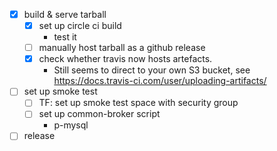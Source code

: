* [x] build & serve tarball
  * [x] set up circle ci build
     * test it 
  * [ ] manually host tarball as a github release
  * [x] check whether travis now hosts artefacts. 
     * Still seems to direct to your own S3 bucket, see https://docs.travis-ci.com/user/uploading-artifacts/
* [ ] set up smoke test
    * [ ] TF: set up smoke test space with security group
    * [ ] set up common-broker script
        * p-mysql
* [ ] release
